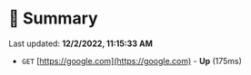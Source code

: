 # 📖 Summary
Last updated: **12/2/2022, 11:15:33 AM**

- `GET` [https://google.com](https://google.com) - **Up** (175ms)
